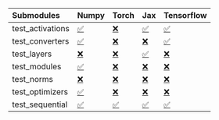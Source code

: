 | Submodules       | Numpy                                                                                                                           | Torch                                                                                                                           | Jax                                                                                                                             | Tensorflow                                                                                                                      |
|:-----------------|:--------------------------------------------------------------------------------------------------------------------------------|:--------------------------------------------------------------------------------------------------------------------------------|:--------------------------------------------------------------------------------------------------------------------------------|:--------------------------------------------------------------------------------------------------------------------------------|
| test_activations | <a href="https://github.com/unifyai/ivy/runs/8057336654?check_suite_focus=true" rel="noopener noreferrer" target="_blank">✅</a> | <a href="https://github.com/unifyai/ivy/runs/8057336886?check_suite_focus=true" rel="noopener noreferrer" target="_blank">❌</a> | <a href="https://github.com/unifyai/ivy/runs/8057337115?check_suite_focus=true" rel="noopener noreferrer" target="_blank">✅</a> | <a href="https://github.com/unifyai/ivy/runs/8057337358?check_suite_focus=true" rel="noopener noreferrer" target="_blank">✅</a> |
| test_converters  | <a href="https://github.com/unifyai/ivy/runs/8057336697?check_suite_focus=true" rel="noopener noreferrer" target="_blank">✅</a> | <a href="https://github.com/unifyai/ivy/runs/8057336931?check_suite_focus=true" rel="noopener noreferrer" target="_blank">❌</a> | <a href="https://github.com/unifyai/ivy/runs/8057337145?check_suite_focus=true" rel="noopener noreferrer" target="_blank">❌</a> | <a href="https://github.com/unifyai/ivy/runs/8057337397?check_suite_focus=true" rel="noopener noreferrer" target="_blank">✅</a> |
| test_layers      | <a href="https://github.com/unifyai/ivy/runs/8057336727?check_suite_focus=true" rel="noopener noreferrer" target="_blank">❌</a> | <a href="https://github.com/unifyai/ivy/runs/8057336969?check_suite_focus=true" rel="noopener noreferrer" target="_blank">❌</a> | <a href="https://github.com/unifyai/ivy/runs/8057337191?check_suite_focus=true" rel="noopener noreferrer" target="_blank">✅</a> | <a href="https://github.com/unifyai/ivy/runs/8057337432?check_suite_focus=true" rel="noopener noreferrer" target="_blank">❌</a> |
| test_modules     | <a href="https://github.com/unifyai/ivy/runs/8057336758?check_suite_focus=true" rel="noopener noreferrer" target="_blank">✅</a> | <a href="https://github.com/unifyai/ivy/runs/8057337015?check_suite_focus=true" rel="noopener noreferrer" target="_blank">❌</a> | <a href="https://github.com/unifyai/ivy/runs/8057337217?check_suite_focus=true" rel="noopener noreferrer" target="_blank">❌</a> | <a href="https://github.com/unifyai/ivy/runs/8057337479?check_suite_focus=true" rel="noopener noreferrer" target="_blank">❌</a> |
| test_norms       | <a href="https://github.com/unifyai/ivy/runs/8057336793?check_suite_focus=true" rel="noopener noreferrer" target="_blank">❌</a> | <a href="https://github.com/unifyai/ivy/runs/8057337040?check_suite_focus=true" rel="noopener noreferrer" target="_blank">❌</a> | <a href="https://github.com/unifyai/ivy/runs/8057337243?check_suite_focus=true" rel="noopener noreferrer" target="_blank">❌</a> | <a href="https://github.com/unifyai/ivy/runs/8057337510?check_suite_focus=true" rel="noopener noreferrer" target="_blank">❌</a> |
| test_optimizers  | <a href="https://github.com/unifyai/ivy/runs/8057336830?check_suite_focus=true" rel="noopener noreferrer" target="_blank">✅</a> | <a href="https://github.com/unifyai/ivy/runs/8057337067?check_suite_focus=true" rel="noopener noreferrer" target="_blank">❌</a> | <a href="https://github.com/unifyai/ivy/runs/8057337285?check_suite_focus=true" rel="noopener noreferrer" target="_blank">❌</a> | <a href="https://github.com/unifyai/ivy/runs/8057337543?check_suite_focus=true" rel="noopener noreferrer" target="_blank">❌</a> |
| test_sequential  | <a href="https://github.com/unifyai/ivy/runs/8057336864?check_suite_focus=true" rel="noopener noreferrer" target="_blank">✅</a> | <a href="https://github.com/unifyai/ivy/runs/8057337096?check_suite_focus=true" rel="noopener noreferrer" target="_blank">✅</a> | <a href="https://github.com/unifyai/ivy/runs/8057337323?check_suite_focus=true" rel="noopener noreferrer" target="_blank">✅</a> | <a href="https://github.com/unifyai/ivy/runs/8057337580?check_suite_focus=true" rel="noopener noreferrer" target="_blank">✅</a> |